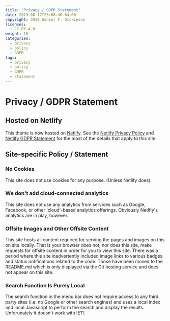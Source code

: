 ```yaml
---
title: "Privacy / GDPR Statement"
date: 2019-08-12T23:08:40-04:00
copyright: 2019 Daniel F. Dickinson
licenses:
  - CC-BY-4.0
weight: 16
categories:
  - privacy
  - policy
  - GDPR
tags:
  - privacy
  - policy
  - GDPR
  - statement
---
```


# Privacy / GDPR Statement

## Hosted on Netlify

This theme is now hosted on [Netlify](https://www.netlify.com/).  See the
[Netlify Privacy Policy](https://www.netlify.com/privacy/) and
[Netlify GDPR Statement](https://www.netlify.com/gdpr/) for the most of
the details that apply to this site.

## Site-specific Policy / Statement

### No Cookies

This site does not use cookies for any purpose. (Unless Netlify does).

### We don't add cloud-connected analytics

This site does not use any analytics from services such as Google,
Facebook, or other 'cloud'-based analytics offerings.  Obviously
Netlfiy's analytics are in play, however.

### Offsite Images and Other Offsite Content

This site hosts all content required for serving the pages and images
on this on site locally.  That is your browser does not, nor does this
site, make requests for offsite content in order for you to view this
site.  There was a period where this site inadvertently included image
links to various badges and status notifications related to the code.
Those have been moved to the README.md which is only displayed via the
Git hosting service and does not appear on this site.

### Search Function Is Purely Local

The search function in the menu bar does not require access to any third
party sites (i.e. no Google or other search engines) and uses a local
index and local Javascript to perform the search and display the
results.  Unforunately it doesn't work with IE11.

